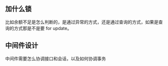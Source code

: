 
## 加什么锁

比如余额不足是怎么判断的，是通过异常的方式，还是通过查询的方式，如果是查询的方式那是不是要 for update。  

## 中间件设计

中间件需要怎么协调接口和会话，以及如何协调事务